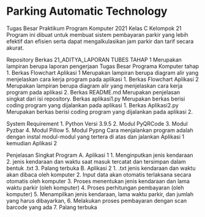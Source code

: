 # Parking Automatic Technology
Tugas Besar Praktikum Program Komputer 2021 Kelas C Kelompok 21
Program ini dibuat untuk membuat sistem pembayaran parkir yang lebih efektif dan efisien serta dapat mengalkulasikan
jam parkir dan tarif secara akurat.

Repository
Berkas 21_ADITYA_LAPORAN TUBES TAHAP 1
    Merupakan lampiran berupa laporan pengerjaan Tugas Besar Programa Komputer tahap 1.
Berkas Flowchart Aplikasi 1
    Merupakan lampiran berupa diagram alir yang menjelaskan cara kerja program pada aplikasi 1.
Berkas Flowchart Aplikasi 2
    Merupakan lampiran berupa diagram alir yang menjelaskan cara kerja program pada aplikasi 2.
Berkas README.md
    Merupakan penjelasan singkat dari isi repository.
Berkas aplikasi1.py
    Merupakan berkas berisi coding program yang dijalankan pada aplikasi 1.
Berkas Aplikasi2.py
    Merupakan berkas berisi coding program yang dijalankan pada aplikasi 2.

System Requirement
    1. Python Versi 3.9.5
    2. Modul PyQRCode
    3. Modul Pyzbar
    4. Modul Pillow
    5. Modul Pypng
    Cara menjalankan program adalah dengan instal modul-modul yang tertera di atas dan jalankan Aplikasi 1 kemudian 
    Aplikasi 2

Penjelasan Singkat Program
    A. Aplikasi 1
    1. Menginputkan jenis kendaraan
    2. jenis kendaraan dan waktu saat masuk tercatat dan tersimpan dalam bentuk .txt
    3. Palang terbuka
    B. Aplikasi 2
    1. .txt jenis kendaraan dan waktu akan dibaca oleh komputer
    2. Input data akan otomatis terlaksana secara otomatis oleh komputer
    3. Proses menentukan jenis kendaraan dan lama waktu parkir (oleh komputer)
    4. Proses perhitungan pembayaran (oleh komputer)
    5. Menampilkan jenis kendaraan, lama waktu parkir, dan jumlah yang harus dibayarkan,
    6. Melakukan proses pembayaran dengan scan barcode yang ada
    7. Palang terbuka
